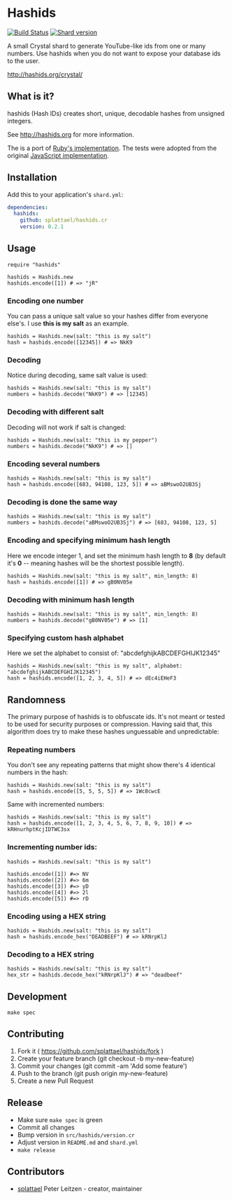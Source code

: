 # Hashids

[![Build Status](https://travis-ci.org/splattael/hashids.cr.svg)](https://travis-ci.org/splattael/hashids.cr)
[![Shard version](https://img.shields.io/badge/hashids.cr-v0.2.1-orange.svg)](http://crystalshards.xyz/?filter=hashids)

A small Crystal shard to generate YouTube-like ids from one or many numbers. Use hashids when you do not want to expose your database ids to the user.

http://hashids.org/crystal/

## What is it?

hashids (Hash IDs) creates short, unique, decodable hashes from unsigned integers.

See http://hashids.org for more information.

The is a port of [Ruby's implementation](https://github.com/peterhellberg/hashids.rb).
The tests were adopted from the original [JavaScript implementation](https://github.com/ivanakimov/hashids.js).

## Installation

Add this to your application's `shard.yml`:

```yaml
dependencies:
  hashids:
    github: splattael/hashids.cr
    version: 0.2.1
```

## Usage

```crystal
require "hashids"

hashids = Hashids.new
hashids.encode([1]) # => "jR"
```

### Encoding one number

You can pass a unique salt value so your hashes differ from everyone else's.
I use **this is my salt** as an example.

```crystal
hashids = Hashids.new(salt: "this is my salt")
hash = hashids.encode([12345]) # => NkK9
```

### Decoding

Notice during decoding, same salt value is used:

```crystal
hashids = Hashids.new(salt: "this is my salt")
numbers = hashids.decode("NkK9") # => [12345]
```

### Decoding with different salt

Decoding will not work if salt is changed:

```crystal
hashids = Hashids.new(salt: "this is my pepper")
numbers = hashids.decode("NkK9") # => []
```

### Encoding several numbers

```crystal
hashids = Hashids.new(salt: "this is my salt")
hash = hashids.encode([683, 94108, 123, 5]) # => aBMswoO2UB3Sj
```

### Decoding is done the same way

```crystal
hashids = Hashids.new(salt: "this is my salt")
numbers = hashids.decode("aBMswoO2UB3Sj") # => [683, 94108, 123, 5]
```

### Encoding and specifying minimum hash length

Here we encode integer 1, and set the minimum hash length to **8**
(by default it's **0** -- meaning hashes will be the shortest possible length).

```crystal
hashids = Hashids.new(salt: "this is my salt", min_length: 8)
hash = hashids.encode([1]) # => gB0NV05e
```

### Decoding with minimum hash length

```crystal
hashids = Hashids.new(salt: "this is my salt", min_length: 8)
numbers = hashids.decode("gB0NV05e") # => [1]
```

### Specifying custom hash alphabet

Here we set the alphabet to consist of: "abcdefghijkABCDEFGHIJK12345"

```crystal
hashids = Hashids.new(salt: "this is my salt", alphabet: "abcdefghijkABCDEFGHIJK12345")
hash = hashids.encode([1, 2, 3, 4, 5]) # => dEc4iEHeF3
```

## Randomness

The primary purpose of hashids is to obfuscate ids. It's not meant or tested to be used for security purposes or compression.
Having said that, this algorithm does try to make these hashes unguessable and unpredictable:

### Repeating numbers

You don't see any repeating patterns that might show there's 4 identical numbers in the hash:

```crystal
hashids = Hashids.new(salt: "this is my salt")
hash = hashids.encode([5, 5, 5, 5]) # => 1Wc8cwcE
```

Same with incremented numbers:

```crystal
hashids = Hashids.new(salt: "this is my salt")
hash = hashids.encode([1, 2, 3, 4, 5, 6, 7, 8, 9, 10]) # => kRHnurhptKcjIDTWC3sx
```

### Incrementing number ids:

```crystal
hashids = Hashids.new(salt: "this is my salt")

hashids.encode([1]) #=> NV
hashids.encode([2]) #=> 6m
hashids.encode([3]) #=> yD
hashids.encode([4]) #=> 2l
hashids.encode([5]) #=> rD
```

### Encoding using a HEX string

```crystal
hashids = Hashids.new(salt: "this is my salt")
hash = hashids.encode_hex("DEADBEEF") # => kRNrpKlJ
```

### Decoding to a HEX string

```crystal
hashids = Hashids.new(salt: "this is my salt")
hex_str = hashids.decode_hex("kRNrpKlJ") # => "deadbeef"
```

## Development

```shell
make spec
```

## Contributing

1. Fork it ( https://github.com/splattael/hashids/fork )
2. Create your feature branch (git checkout -b my-new-feature)
3. Commit your changes (git commit -am 'Add some feature')
4. Push to the branch (git push origin my-new-feature)
5. Create a new Pull Request

## Release

* Make sure `make spec` is green
* Commit all changes
* Bump version in `src/hashids/version.cr`
* Adjust version in `README.md` and `shard.yml`
* `make release`

## Contributors

- [splattael](https://github.com/splattael) Peter Leitzen - creator, maintainer
